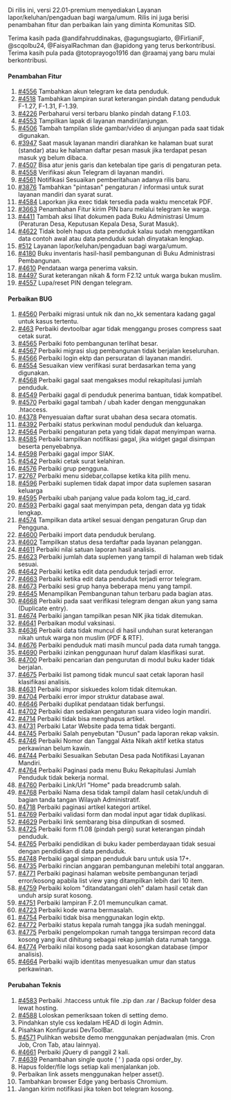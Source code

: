 Di rilis ini, versi 22.01-premium menyediakan Layanan lapor/keluhan/pengaduan bagi warga/umum. Rilis ini juga berisi penambahan fitur dan perbaikan lain yang diminta Komunitas SID.

Terima kasih pada @andifahruddinakas, @agungsugiarto, @FirlianiF, @scqolbu24, @FaisyalRachman dan @apidong yang terus berkontribusi. Terima kasih pula pada @totoprayogo1916 dan @raamaj yang baru mulai berkontribusi.

#### Penambahan Fitur

1. [#4556](https://github.com/OpenSID/OpenSID/issues/4556) Tambahkan akun telegram ke data penduduk.
2. [#4518](https://github.com/OpenSID/OpenSID/issues/4518) Tambahkan lampiran surat keterangan pindah datang penduduk F-1.27, F-1.31, F-1.39.
3. [#4226](https://github.com/OpenSID/OpenSID/issues/4226) Perbaharui versi terbaru blanko pindah datang F.1.03.
4. [#4553](https://github.com/OpenSID/OpenSID/issues/4553) Tampilkan lapak di layanan mandiri/anjungan.
5. [#4506](https://github.com/OpenSID/OpenSID/issues/4506) Tambah tampilan slide gambar/video di anjungan pada saat tidak digunakan.
6. [#3947](https://github.com/OpenSID/OpenSID/issues/3947) Saat masuk layanan mandiri diarahkan ke halaman buat surat (standar) atau ke halaman daftar pesan masuk jika terdapat pesan masuk yg belum dibaca.
7. [#4507](https://github.com/OpenSID/OpenSID/issues/4507) Bisa atur jenis garis dan ketebalan tipe garis di pengaturan peta.
8. [#4558](https://github.com/OpenSID/OpenSID/issues/4558) Verifikasi akun Telegram di layanan mandiri.
9. [#4561](https://github.com/OpenSID/OpenSID/issues/4561) Notifikasi Sesuaikan pemberitahuan adanya rilis baru.
10. [#3876](https://github.com/OpenSID/OpenSID/issues/3876) Tambahkan "pintasan" pengaturan / informasi untuk surat layanan mandiri dan syarat surat.
11. [#4584](https://github.com/OpenSID/OpenSID/issues/4584) Laporkan jika exec tidak tersedia pada waktu mencetak PDF.
12. [#3663](https://github.com/OpenSID/OpenSID/issues/3663) Penambahan Fitur kirim PIN baru melalui telegram ke warga.
13. [#4411](https://github.com/OpenSID/OpenSID/issues/4411) Tambah aksi lihat dokumen pada Buku Administrasi Umum (Peraturan Desa, Keputusan Kepala Desa, Surat Masuk).
14. [#4622](https://github.com/OpenSID/OpenSID/issues/4622) Tidak boleh hapus data penduduk kalau sudah menggantikan data contoh awal atau data penduduk sudah dinyatakan lengkap.
15. [#512](https://github.com/OpenSID/OpenSID/issues/512) Layanan lapor/keluhan/pengaduan bagi warga/umum.
16. [#4180](https://github.com/OpenSID/OpenSID/issues/4180) Buku inventaris hasil-hasil pembangunan di Buku Administrasi Pembangunan.
17. [#4610](https://github.com/OpenSID/OpenSID/issues/4610) Pendataan warga penerima vaksin.
18. [#4497](https://github.com/OpenSID/OpenSID/issues/4497) Surat keterangan nikah & form F2.12 untuk warga bukan muslim.
19. [#4557](https://github.com/OpenSID/OpenSID/issues/4557) Lupa/reset PIN dengan telegram.

#### Perbaikan BUG

1. [#4560](https://github.com/OpenSID/OpenSID/issues/4560) Perbaiki migrasi untuk nik dan no_kk sementara kadang gagal untuk kasus tertentu.
2. [#463](https://github.com/OpenSID/premium/issues/463) Perbaiki devtoolbar agar tidak menggangu proses compress saat cetak surat.
3. [#4565](https://github.com/OpenSID/OpenSID/issues/4565) Perbaiki foto pembangunan terlihat besar.
4. [#4567](https://github.com/OpenSID/OpenSID/issues/4567) Perbaiki migrasi slug pembangunan tidak berjalan keseluruhan.
5. [#4566](https://github.com/OpenSID/OpenSID/issues/4566) Perbaiki login ektp dan persuratan di layanan mandiri.
6. [#4554](https://github.com/OpenSID/OpenSID/issues/4554) Sesuaikan view verifikasi surat berdasarkan tema yang digunakan.
7. [#4568](https://github.com/OpenSID/OpenSID/issues/4568) Perbaiki gagal saat mengakses modul rekapitulasi jumlah penduduk.
8. [#4549](https://github.com/OpenSID/OpenSID/issues/4549) Perbaiki gagal di penduduk penerima bantuan, tidak kompatibel.
9. [#4570](https://github.com/OpenSID/OpenSID/issues/4570) Perbaiki gagal tambah / ubah kader dengan menggunakan .htaccess.
10. [#4378](https://github.com/OpenSID/OpenSID/issues/4378) Penyesuaian daftar surat ubahan desa secara otomatis.
11. [#4392](https://github.com/OpenSID/OpenSID/issues/4392) Perbaiki status perkwinan modul penduduk dan keluarga.
12. [#4564](https://github.com/OpenSID/OpenSID/issues/4564) Perbaiki pengaturan peta yang tidak dapat menyimpan warna.
13. [#4585](https://github.com/OpenSID/OpenSID/issues/4585) Perbaiki tampilkan notifikasi gagal, jika widget gagal disimpan beserta penyebabnya.
14. [#4598](https://github.com/OpenSID/OpenSID/issues/4598) Perbaiki gagal impor SIAK.
15. [#4542](https://github.com/OpenSID/OpenSID/issues/4542) Perbaiki cetak surat kelahiran.
16. [#4576](https://github.com/OpenSID/OpenSID/issues/4576) Perbaiki grup pengguna.
17. [#2767](https://github.com/OpenSID/OpenSID/issues/2767) Perbaiki menu sidebar,collapse ketika kita pilih menu.
18. [#4596](https://github.com/OpenSID/OpenSID/issues/4596) Perbaiki suplemen tidak dapat impor data suplemen sasaran keluarga
19. [#4595](https://github.com/OpenSID/OpenSID/issues/4595) Perbaiki ubah panjang value pada kolom tag_id_card.
20. [#4593](https://github.com/OpenSID/OpenSID/issues/4593) Perbaiki gagal saat menyimpan peta, dengan data yg tidak lengkap.
21. [#4574](https://github.com/OpenSID/OpenSID/issues/4574) Tampilkan data artikel sesuai dengan pengaturan Grup dan Pengguna.
22. [#4600](https://github.com/OpenSID/OpenSID/issues/4600) Perbaiki import data penduduk berulang.
23. [#4602](https://github.com/OpenSID/OpenSID/issues/4602) Tampilkan status desa terdaftar pada layanan pelanggan.
24. [#4611](https://github.com/OpenSID/OpenSID/issues/4611) Perbaiki nilai satuan laporan hasil analisis.
25. [#4623](https://github.com/OpenSID/OpenSID/issues/4623) Perbaiki jumlah data suplemen yang tampil di halaman web tidak sesuai.
26. [#4642](https://github.com/OpenSID/OpenSID/issues/4642) Perbaiki ketika edit data penduduk terjadi error.
27. [#4663](https://github.com/OpenSID/OpenSID/issues/4663) Perbaiki ketika edit data penduduk terjadi error telegram.
28. [#4673](https://github.com/OpenSID/OpenSID/issues/4673) Perbaiki sesi grup hanya beberapa menu yang tampil.
29. [#4645](https://github.com/OpenSID/OpenSID/issues/4645) Menampilkan Pembangunan tahun terbaru pada bagian atas.
30. [#4668](https://github.com/OpenSID/OpenSID/issues/4668) Perbaiki pada saat verifikasi telegram dengan akun yang sama (Duplicate entry).
31. [#4674](https://github.com/OpenSID/OpenSID/issues/4674) Perbaiki jangan tampilkan pesan NIK jika tidak ditemukan.
32. [#4641](https://github.com/OpenSID/OpenSID/issues/4641) Perbaikan modul vaksinasi.
33. [#4636](https://github.com/OpenSID/OpenSID/issues/4636) Perbaiki data tidak muncul di hasil unduhan surat keterangan nikah untuk warga non muslim (PDF & RTF).
34. [#4676](https://github.com/OpenSID/OpenSID/issues/4676) Perbaiki penduduk mati masih muncul pada data rumah tangga.
35. [#4690](https://github.com/OpenSID/OpenSID/issues/4690) Perbaiki izinkan penggunaan huruf dalam klasifikasi surat.
36. [#4700](https://github.com/OpenSID/OpenSID/issues/4700) Perbaiki pencarian dan pengurutan di modul buku kader tidak berjalan.
37. [#4675](https://github.com/OpenSID/OpenSID/issues/4675) Perbaiki list pamong tidak muncul saat cetak laporan hasil klasifikasi analisis.
38. [#4631](https://github.com/OpenSID/OpenSID/issues/4631) Perbaiki impor siskuedes kolom tidak ditemukan.
39. [#4704](https://github.com/OpenSID/OpenSID/issues/4704) Perbaiki error impor struktur database awal.
40. [#4646](https://github.com/OpenSID/OpenSID/issues/4646) Perbaiki duplikat pendataan tidak berfungsi.
41. [#4702](https://github.com/OpenSID/OpenSID/issues/4702) Perbaiki dan sediakan pengaturan suara video login mandiri.
42. [#4714](https://github.com/OpenSID/OpenSID/issues/4714) Perbaiki tidak bisa menghapus artikel.
43. [#4731](https://github.com/OpenSID/OpenSID/issues/4731) Perbaiki Latar Website pada tema tidak berganti.
44. [#4745](https://github.com/OpenSID/OpenSID/issues/4745) Perbaiki Salah penyebutan "Dusun" pada laporan rekap vaksin.
46. [#4746](https://github.com/OpenSID/OpenSID/issues/4746) Perbaiki Nomor dan Tanggal Akta Nikah aktif ketika status perkawinan belum kawin.
47. [#4744](https://github.com/OpenSID/OpenSID/issues/4744) Perbaiki Sesuaikan Sebutan Desa pada Notifikasi Layanan Mandiri.
48. [#4764](https://github.com/OpenSID/OpenSID/issues/4764) Perbaiki Paginasi pada menu Buku Rekapitulasi Jumlah Penduduk tidak bekerja normal.
49. [#4760](https://github.com/OpenSID/OpenSID/issues/4760) Perbaiki Link/Url "Home" pada breadcrumb salah.
50. [#4768](https://github.com/OpenSID/OpenSID/issues/4768) Perbaiki Nama desa tidak tampil dalam hasil cetak/unduh di bagian tanda tangan Wilayah Administratif.
51. [#4718](https://github.com/OpenSID/OpenSID/issues/4718) Perbaiki paginasi artikel kategori artikel.
52. [#4769](https://github.com/OpenSID/OpenSID/issues/4769) Perbaiki validasi form dan modal input agar tidak duplikasi.
53. [#4629](https://github.com/OpenSID/OpenSID/issues/4629) Perbaiki link sembarang bisa diinputkan di sosmed.
54. [#4725](https://github.com/OpenSID/OpenSID/issues/4725) Perbaiki form f1.08 (pindah pergi) surat keterangan pindah penduduk.
55. [#4765](https://github.com/OpenSID/OpenSID/issues/4765) Perbaiki pendidikan di buku kader pemberdayaan tidak sesuai dengan pendidikan di data penduduk.
56. [#4748](https://github.com/OpenSID/OpenSID/issues/4748) Perbaiki gagal simpan penduduk baru untuk usia 17+.
57. [#4735](https://github.com/OpenSID/OpenSID/issues/4735) Perbaiki rincian anggaran pembangunan melebihi total anggaran.
58. [#4771](https://github.com/OpenSID/OpenSID/issues/4771) Perbaiki paginasi halaman website pembangunan terjadi error/kosong apabila list view yang ditampilkan lebih dari 10 item.
59. [#4759](https://github.com/OpenSID/OpenSID/issues/4759) Perbaiki kolom "ditandatangani oleh" dalam hasil cetak dan unduh arsip surat kosong.
60. [#4751](https://github.com/OpenSID/OpenSID/issues/4751) Perbaiki lampiran F.2.01 memunculkan camat.
61. [#4723](https://github.com/OpenSID/OpenSID/issues/4723) Perbaiki kode warna bermasalah.
62. [#4754](https://github.com/OpenSID/OpenSID/issues/4754) Perbaiki tidak bisa menggunakan login ektp.
63. [#4772](https://github.com/OpenSID/OpenSID/issues/4772) Perbaiki status kepala rumah tangga jika sudah meninggal.
64. [#4775](https://github.com/OpenSID/OpenSID/issues/4775) Perbaiki pengelompokan rumah tangga tersimpan record data kosong yang ikut dihitung sebagai rekap jumlah data rumah tangga.
65. [#4774](https://github.com/OpenSID/OpenSID/issues/4774) Perbaiki nilai kosong pada saat kosongkan database (impor analisis).
66. [#4664](https://github.com/OpenSID/OpenSID/issues/4664) Perbaiki wajib identitas menyesuaikan umur dan status perkawinan.


#### Perubahan Teknis

1. [#4583](https://github.com/OpenSID/OpenSID/issues/4583) Perbaiki .htaccess untuk file .zip dan .rar / Backup folder desa lewat hosting.
2. [#4588](https://github.com/OpenSID/OpenSID/issues/4588) Loloskan pemeriksaan token di setting demo.
3. Pindahkan style css kedalam HEAD di login Admin.
4. Pisahkan Konfigurasi DevToolBar.
5. [#4571](https://github.com/OpenSID/OpenSID/issues/4571) Pulihkan website demo menggunakan penjadwalan (mis. Cron Job, Cron Tab, atau lainnya).
6. [#4661](https://github.com/OpenSID/OpenSID/issues/4661) Perbaiki jQuery di panggil 2 kali.
7. [#4639](https://github.com/OpenSID/OpenSID/pull/4639) Penambahan single quote ( ' ) pada opsi order_by.
8. Hapus folder/file logs setiap kali menjalankan job.
9. Perbaikan link assets menggunakan helper asset().
10. Tambahkan browser Edge yang berbasis Chromium.
11. Jangan kirim notifikasi jika token bot telegram kosong.